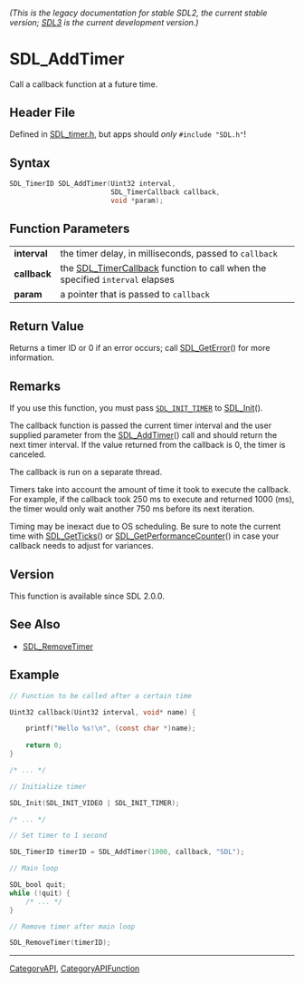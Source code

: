 ###### (This is the legacy documentation for stable SDL2, the current stable version; [SDL3](https://wiki.libsdl.org/SDL3/) is the current development version.)
# SDL_AddTimer

Call a callback function at a future time.

## Header File

Defined in [SDL_timer.h](https://github.com/libsdl-org/SDL/blob/SDL2/include/SDL_timer.h), but apps should _only_ `#include "SDL.h"`!

## Syntax

```c
SDL_TimerID SDL_AddTimer(Uint32 interval,
                         SDL_TimerCallback callback,
                         void *param);

```

## Function Parameters

|                  |                                                                                                   |
| ---------------- | ------------------------------------------------------------------------------------------------- |
| **interval**     | the timer delay, in milliseconds, passed to `callback`                                            |
| **callback**     | the [SDL_TimerCallback](SDL_TimerCallback) function to call when the specified `interval` elapses |
| **param**        | a pointer that is passed to `callback`                                                            |

## Return Value

Returns a timer ID or 0 if an error occurs; call
[SDL_GetError](SDL_GetError)() for more information.

## Remarks

If you use this function, you must pass [`SDL_INIT_TIMER`](SDL_INIT_TIMER)
to [SDL_Init](SDL_Init)().

The callback function is passed the current timer interval and the user
supplied parameter from the [SDL_AddTimer](SDL_AddTimer)() call and should
return the next timer interval. If the value returned from the callback is
0, the timer is canceled.

The callback is run on a separate thread.

Timers take into account the amount of time it took to execute the
callback. For example, if the callback took 250 ms to execute and returned
1000 (ms), the timer would only wait another 750 ms before its next
iteration.

Timing may be inexact due to OS scheduling. Be sure to note the current
time with [SDL_GetTicks](SDL_GetTicks)() or
[SDL_GetPerformanceCounter](SDL_GetPerformanceCounter)() in case your
callback needs to adjust for variances.

## Version

This function is available since SDL 2.0.0.

## See Also

* [SDL_RemoveTimer](SDL_RemoveTimer)


## Example

```c
// Function to be called after a certain time

Uint32 callback(Uint32 interval, void* name) {

    printf("Hello %s!\n", (const char *)name);
       
    return 0;
}

/* ... */

// Initialize timer

SDL_Init(SDL_INIT_VIDEO | SDL_INIT_TIMER);

/* ... */

// Set timer to 1 second

SDL_TimerID timerID = SDL_AddTimer(1000, callback, "SDL");

// Main loop

SDL_bool quit;
while (!quit) {
    /* ... */
}

// Remove timer after main loop

SDL_RemoveTimer(timerID);
```

----
[CategoryAPI](CategoryAPI), [CategoryAPIFunction](CategoryAPIFunction)

